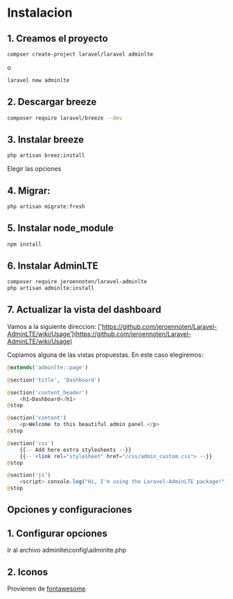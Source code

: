 # Instalacion

## 1. Creamos el proyecto

```bash
compser create-project laravel/laravel adminlte
```

o

```bash
laravel new adminlte
```
## 2. Descargar breeze

```bash
composer require laravel/breeze --dev
```

## 3. Instalar breeze

```bash
php artisan breez:install
```

Elegir las opciones

## 4. Migrar:

```bash
php artisan migrate:fresh
```

## 5. Instalar node_module

```bash
npm install
```

## 6. Instalar AdminLTE

```bash
composer require jeroennoten/laravel-adminlte
php artisan adminlte:install
```

## 7. Actualizar la vista del dashboard

Vamos a la siguiente direccion: ['https://github.com/jeroennoten/Laravel-AdminLTE/wiki/Usage'](https://github.com/jeroennoten/Laravel-AdminLTE/wiki/Usage)

Copiamos alguna de las vistas propuestas. En este caso elegiremos:

```php
@extends('adminlte::page')

@section('title', 'Dashboard')

@section('content_header')
    <h1>Dashboard</h1>
@stop

@section('content')
    <p>Welcome to this beautiful admin panel.</p>
@stop

@section('css')
    {{-- Add here extra stylesheets --}}
    {{-- <link rel="stylesheet" href="/css/admin_custom.css"> --}}
@stop

@section('js')
    <script> console.log("Hi, I'm using the Laravel-AdminLTE package!"); </script>
@stop
```

## Opciones y configuraciones

## 1. Configurar opciones

Ir al archivo adminlte\config\adminlte.php

## 2. Iconos

Provienen de [fontawesome](https://fontawesome.com/)

